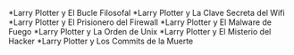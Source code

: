 *Larry Plotter y El Bucle Filosofal
*Larry Plotter y La Clave Secreta del Wifi
*Larry Plotter y El Prisionero del Firewall
*Larry Plotter y El Malware de Fuego
*Larry Plotter y La Orden de Unix
*Larry Plotter y El Misterio del Hacker
*Larry Plotter y Los Commits de la Muerte
